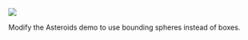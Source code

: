 [![](http://img.youtube.com/vi/5D7fOZKle-w/0.jpg)](http://www.youtube.com/watch?v=5D7fOZKle-w "Chapter 20 - Exercise 1 - Asteroids Bounding Sphere")

Modify the Asteroids demo to use bounding spheres instead of boxes.
